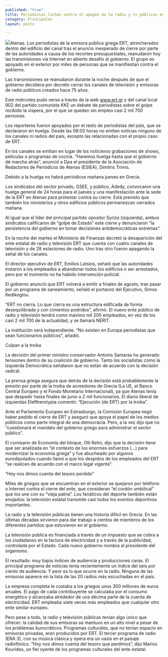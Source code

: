 ```yaml
---
published: "true"
title: Periodistas luchan contra el apagón de la radio y tv públicas en Grecia
category: Principales
layout: posts

---
```


![](http://i.imgur.com/WEFTp8Vm.jpg)Atenas. Los periodistas de la emisora pública griega ERT, atrincherados dentro del edificio del canal tras el anuncio inesperado de cierre por parte de las autoridades a causa de los recortes presupuestales, reanudaron hoy las transmisiones vía Internet en abierto desafío al gobierno. El grupo es apoyado en el exterior por miles de personas que se manifiestan contra el gobierno.

Las transmisiones se reanudaron durante la noche después de que el gobierno decidiera por decreto cerrar los canales de televisión y emisoras de radio públicos creados hace 75 años.

Este miércoles pudo verse a través de la web www.ert.gr y del canal local 902 del partido comunista KKE un debate de periodistas sobre el golpe recibido la víspera, por el que se quedan sin empleo casi 2 mil 700 personas.

Los reporteros fueron apoyados por el resto de periodistas del país, que se declararon en huelga. Desde las 06:00 horas no emiten noticias ninguno de los canales ni radios del país, excepto las relacionadas con el propio caso de ERT.

En los canales se emitían en lugar de los noticieros grabaciones de shows, películas o programas de cocina. “Haremos huelga hasta que el gobierno dé marcha atrás”, anunció a Dpa el presidente de la Asociación de Redactores de Periódicos de Atenas (ESIEA), Dimitris Trimis.

Debido a la huelga no habrá periódicos mañana jueves en Grecia.

Los sindicatos del sector privado, GSEE, y público, Adedy, convocaron una huelga general de 24 horas para el jueves y una manifestación ante la sede de la ERT en Atenas para protestar contra su cierre. Está previsto que también los ministerios y otros edificios públicos permanezcan cerrados mañana.

Al igual que el líder del principal partido opositor Syriza (izquierda), ambos sindicatos calificaron de “golpe de Estado” este cierre y denunciaron “la persistencia del gobierno en tomar decisiones antidemocráticas extremas”.

En la noche del martes el Ministerio de Finanzas decretó la desaparición del ente estatal de radio y televisión ERT que cuenta con cuatro canales de televisión y de 28 estaciones de radio. Uno tras otro fueron apagando la señal de los canales.

El director ejecutivo de ERT, Emilios Latsios, señaló que las autoridades instaron a los empleados a abandonar todos los edificios o ser arrestados, pero por el momento no ha habido intervención policial.

El gobierno anunció que ERT volverá a emitir a finales de agosto, tras pasar por un programa de saneamiento, señaló el portavoz del Ejecutivo, Simos Kedikoglou.

“ERT no cierra. Lo que cierra es una estructura edificada de forma desequilibrada y con cimientos podridos”, afirmó. El nuevo ente público de radio y televisión tendrá como máximo mil 200 empleados, en vez de los casi 2 mil 700 de la actualidad, y se llamará NERIT.

La institución será independiente. “No existen en Europa periodistas que sean funcionarios públicos”, añadió.

Culpan a la troika

La decisión del primer ministro conservador Antonis Samaras ha generado tensiones dentro de su coalición de gobierno. Tanto los socialistas como la Izquierda Democrática señalaron que no están de acuerdo con la decisión radical.

La prensa griega asegura que detrás de la decisión está probablemente la presión por parte de la troika de acreedores de Grecia (La UE, el Banco Central Europeo y el Fondo Monetario Internacional), ya que Atenas tenía que despedir hasta finales de junio a 2 mil funcionarios. El diario liberal de izquierdas Eleftherotypia comentó: “Ejecución (de ERT) por la troika”.

Ante el Parlamento Europeo en Estrasburgo, la Comisión Europea negó haber pedido el cierre de ERT y aseguró que apoya el papel de los medios públicos como parte integral de una democracia. Pero, a la vez dijo que no “cuestionará el mandato del gobierno griego para administrar el sector público”.

El comisario de Economía del bloque, Olli Rehn, dijo que la decisión tiene que ser analizada en “el contexto de los enormes esfuerzos (...) para modernizar la economía griega” y fue abucheado por algunos eurodiputados cuando llamó a que los despidos de los empleados del ERT “se realicen de acuerdo con el marco legal vigente”.

“Hoy nos dimos cuenta del tesoro perdido”

Miles de griegos que se encuentran en el exterior se quejaron por teléfono o Internet contra el cierre del ente, que consideran “el cordón umbilical” que los une con su “vieja patria”. Los fanáticos del deporte también están enojados: la televisión estatal transmite casi todos los eventos deportivos importantes.

La radio y la televisión públicas tienen una historia difícil en Grecia. En las últimas décadas sirvieron para dar trabajo a cientos de miembros de los diferentes partidos que estuvieron en el gobierno.

La televisión pública es financiada a través de un impuesto que se cobra a los ciudadanos en la factura de electricidad y a través de la publicidad, controlada por el Estado. Cada nuevo gobierno nombra al presidente del organismo.

El resultado: muy bajos índices de audiencia y producciones caras. El principal programa de noticias tenía recientemente un índice del seis por ciento de audiencia. Y peor es lo que ocurre en la radio. Ninguna de las emisoras aparece en la lista de las 20 radios más escuchadas en el país.

La empresa completa le costaba a los griegos unos 300 millones de euros anuales. El pago de cada contribuyente se calculaba por el consumo energético y alcanzaba alrededor de una décima parte de la cuenta de electricidad. ERT empleaba siete veces más empleados que cualquier otro ente similar europeo.

Pero pese a todo, la radio y televisión públicas tenían algo único que ofrecer: la calidad de sus emisoras se mantuvo en un alto nivel a pesar de los problemas burocráticos. Programas culturales, que no tenían espacio en emisoras privadas, eran producidos por ERT. El tercer programa de radio (ERA 3), con su música clásica y ópera era un oasis en el paisaje radiofónico. “Hoy nos dimos cuenta del tesoro que perdimos”, dijo Marios Kourides, un fiel oyente de los programas culturales del ente estatal.
